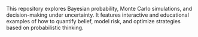 This repository explores Bayesian probability, Monte Carlo simulations, and decision-making under uncertainty. It features interactive and educational examples of how to quantify belief, model risk, and optimize strategies based on probabilistic thinking.

